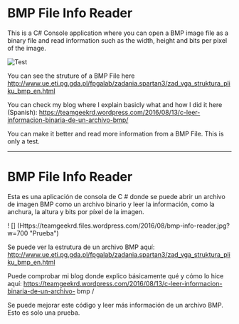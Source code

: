 # BMP File Info Reader

This is a C# Console application where you can open a BMP image file as a binary file and read information such as the width, height and bits per pixel of the image.

![](https://teamgeekrd.files.wordpress.com/2016/08/bmp-info-reader.jpg?w=700 "Test")

You can see the struture of a BMP File here http://www.ue.eti.pg.gda.pl/fpgalab/zadania.spartan3/zad_vga_struktura_pliku_bmp_en.html

You can check my blog where I explain basicly what and how I did it here (Spanish):  https://teamgeekrd.wordpress.com/2016/08/13/c-leer-informacion-binaria-de-un-archivo-bmp/

You can make it better and read more information from a BMP File. This is only a test.

***

# BMP File Info Reader

Esta es una aplicación de consola de C # donde se puede abrir un archivo de imagen BMP como un archivo binario y leer la información, como la anchura, la altura y bits por píxel de la imagen.

! [] (Https://teamgeekrd.files.wordpress.com/2016/08/bmp-info-reader.jpg?w=700 "Prueba")

Se puede ver la estrutura de un archivo BMP aquí: http://www.ue.eti.pg.gda.pl/fpgalab/zadania.spartan3/zad_vga_struktura_pliku_bmp_en.html

Puede comprobar mi blog donde explico básicamente qué y cómo lo hice aquí: https://teamgeekrd.wordpress.com/2016/08/13/c-leer-informacion-binaria-de-un-archivo- bmp /

Se puede mejorar este código y leer más información de un archivo BMP. Esto es solo una prueba.